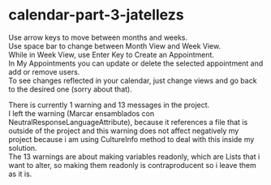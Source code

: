 # calendar-part-3-jatellezs

Use arrow keys to move between months and weeks.  
Use space bar to change between Month View and Week View.  
While in Week View, use Enter Key to Create an Appointment.  
In My Appointments you can update or delete the selected appointment and add or remove users.  
To see changes reflected in your calendar, just change views and go back to the desired one (sorry about that).  
  
There is currently 1 warning and 13 messages in the project.  
I left the warning (Marcar ensamblados con NeutralResponseLanguageAttribute), because it references a file that is outside of the project and this warning does not affect negatively my project because i am using CultureInfo method to deal with this inside my solution.  
The 13 warnings are about making variables readonly, which are Lists that i want to alter, so making them readonly is contraproducent so i leave them as it is.

